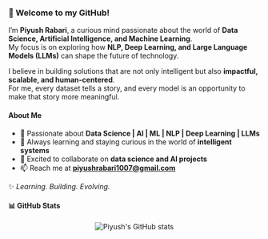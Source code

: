 ### 👋 Welcome to my GitHub!  

I’m **Piyush Rabari**, a curious mind passionate about the world of **Data Science, Artificial Intelligence, and Machine Learning**.  
My focus is on exploring how **NLP, Deep Learning, and Large Language Models (LLMs)** can shape the future of technology.  

I believe in building solutions that are not only intelligent but also **impactful, scalable, and human-centered**.  
For me, every dataset tells a story, and every model is an opportunity to make that story more meaningful.  


####  About Me  


- 🔭 Passionate about  **Data Science | AI | ML | NLP | Deep Learning | LLMs** 
- 🌱 Always learning and staying curious in the world of **intelligent systems**  
- 🤝 Excited to collaborate on **data science and AI projects**     
- 📫 Reach me at **[piyushrabari1007@gmail.com](mailto:piyushrabari1007@gmail.com)**   


✨ *Learning. Building. Evolving.*  

#### 📊 GitHub Stats
<p align="center">
  <img src="https://github-readme-stats.vercel.app/api?username=piyushrabari1007&show_icons=true&theme=radical" alt="Piyush's GitHub stats" />
</p>



